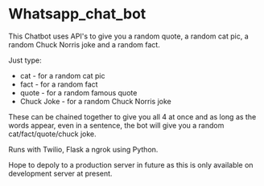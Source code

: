 # Whatsapp_chat_bot
This Chatbot uses API's to give you a random quote, a random cat pic, a random Chuck Norris joke and a random fact.

Just type:

* cat - for a random cat pic
* fact - for a random fact
* quote - for a random famous quote
* Chuck Joke - for a random Chuck Norris joke

These can be chained together to give you all 4 at once and as long as the words appear, even in a sentence, the bot will give you a random cat/fact/quote/chuck joke.

Runs with Twilio, Flask a ngrok using Python.

Hope to depoly to a production server in future as this is only available on development server at present.
